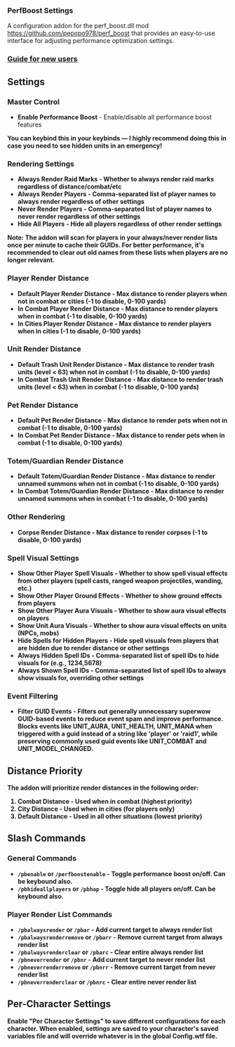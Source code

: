 ### PerfBoost Settings

A configuration addon for the perf_boost.dll mod https://github.com/pepopo978/perf_boost that provides an easy-to-use interface for adjusting performance optimization settings.

### [Guide for new users](GUIDE.md)

## Settings

### Master Control
- **Enable Performance Boost** - Enable/disable all performance boost features

<b>You can keybind this in your keybinds — I highly recommend doing this in case you need to see hidden units in an emergency!<b>

### Rendering Settings
- **Always Render Raid Marks** - Whether to always render raid marks regardless of distance/combat/etc
- **Always Render Players** - Comma-separated list of player names to always render regardless of other settings
- **Never Render Players** - Comma-separated list of player names to never render regardless of other settings
- **Hide All Players** - Hide all players regardless of other render settings

**Note:** The addon will scan for players in your always/never render lists once per minute to cache their GUIDs. For better performance, it's recommended to clear out old names from these lists when players are no longer relevant.

### Player Render Distance
- **Default Player Render Distance** - Max distance to render players when not in combat or cities (-1 to disable, 0-100 yards)
- **In Combat Player Render Distance** - Max distance to render players when in combat (-1 to disable, 0-100 yards)
- **In Cities Player Render Distance** - Max distance to render players when in cities (-1 to disable, 0-100 yards)

### Unit Render Distance
- **Default Trash Unit Render Distance** - Max distance to render trash units (level < 63) when not in combat (-1 to disable, 0-100 yards)
- **In Combat Trash Unit Render Distance** - Max distance to render trash units (level < 63) when in combat (-1 to disable, 0-100 yards)

### Pet Render Distance
- **Default Pet Render Distance** - Max distance to render pets when not in combat (-1 to disable, 0-100 yards)
- **In Combat Pet Render Distance** - Max distance to render pets when in combat (-1 to disable, 0-100 yards)

### Totem/Guardian Render Distance
- **Default Totem/Guardian Render Distance** - Max distance to render unnamed summons when not in combat (-1 to disable, 0-100 yards)
- **In Combat Totem/Guardian Render Distance** - Max distance to render unnamed summons when in combat (-1 to disable, 0-100 yards)

### Other Rendering
- **Corpse Render Distance** - Max distance to render corpses (-1 to disable, 0-100 yards)

### Spell Visual Settings
- **Show Other Player Spell Visuals** - Whether to show spell visual effects from other players (spell casts, ranged weapon projectiles, wanding, etc.)
- **Show Other Player Ground Effects** - Whether to show ground effects from players
- **Show Other Player Aura Visuals** - Whether to show aura visual effects on players
- **Show Unit Aura Visuals** - Whether to show aura visual effects on units (NPCs, mobs)
- **Hide Spells for Hidden Players** - Hide spell visuals from players that are hidden due to render distance or other settings
- **Always Hidden Spell IDs** - Comma-separated list of spell IDs to hide visuals for (e.g., 1234,5678)
- **Always Shown Spell IDs** - Comma-separated list of spell IDs to always show visuals for, overriding other settings

### Event Filtering
- **Filter GUID Events** - Filters out generally unnecessary superwow GUID-based events to reduce event spam and improve performance. Blocks events like UNIT_AURA, UNIT_HEALTH, UNIT_MANA when triggered with a guid instead of a string like 'player' or 'raid1', while preserving commonly used guid events like UNIT_COMBAT and UNIT_MODEL_CHANGED.

## Distance Priority

The addon will prioritize render distances in the following order:
1. **Combat Distance** - Used when in combat (highest priority)
2. **City Distance** - Used when in cities (for players only)
3. **Default Distance** - Used in all other situations (lowest priority)

## Slash Commands

### General Commands
- `/pbenable` or `/perfboostenable` - Toggle performance boost on/off.  Can be keybound also.
- `/pbhideallplayers` or `/pbhap` - Toggle hide all players on/off.  Can be keybound also.

### Player Render List Commands
- `/pbalwaysrender` or `/pbar` - Add current target to always render list
- `/pbalwaysrenderremove` or `/pbarr` - Remove current target from always render list
- `/pbalwaysrenderclear` or `/pbarc` - Clear entire always render list
- `/pbneverrender` or `/pbnr` - Add current target to never render list  
- `/pbneverrenderremove` or `/pbnrr` - Remove current target from never render list
- `/pbneverrenderclear` or `/pbnrc` - Clear entire never render list

## Per-Character Settings

Enable "Per Character Settings" to save different configurations for each character. When enabled, settings are saved to your character's saved variables file and will override whatever is in the global Config.wtf file.
